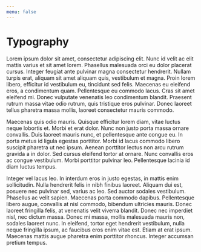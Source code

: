```yaml
---
menu: false
---
```


# Typography

Lorem ipsum dolor sit amet, consectetur adipiscing elit. Nunc id velit ac elit mattis varius et sit amet lorem. Phasellus malesuada orci eu dolor placerat cursus. Integer feugiat ante pulvinar magna consectetur hendrerit. Nullam turpis erat, aliquam sit amet aliquam quis, vestibulum et magna. Proin lorem libero, efficitur id vestibulum eu, tincidunt sed felis. Maecenas eu eleifend eros, a condimentum quam. Pellentesque eu commodo lacus. Cras sit amet eleifend mi. Donec vulputate venenatis leo condimentum blandit. Praesent rutrum massa vitae odio rutrum, quis tristique eros pulvinar. Donec laoreet tellus pharetra massa mollis, laoreet consectetur mauris commodo.

Maecenas quis odio mauris. Quisque efficitur lorem diam, vitae luctus neque lobortis et. Morbi et erat dolor. Nunc non justo porta massa ornare convallis. Duis laoreet mauris nunc, et pellentesque ante congue eu. In porta metus id ligula egestas porttitor. Morbi id lacus commodo libero suscipit pharetra ut nec ipsum. Aenean porttitor lectus non arcu rutrum gravida a in dolor. Sed cursus eleifend tortor at ornare. Nunc convallis eros ac congue vestibulum. Morbi porttitor pulvinar leo. Pellentesque lacinia id diam luctus tempus.

Integer vel lacus leo. In interdum eros in justo egestas, in mattis enim sollicitudin. Nulla hendrerit felis in nibh finibus laoreet. Aliquam dui est, posuere nec pulvinar sed, varius ac leo. Sed auctor sodales vestibulum. Phasellus ac velit sapien. Maecenas porta commodo dapibus. Pellentesque libero augue, convallis at nisl commodo, bibendum ultricies mauris. Donec laoreet fringilla felis, at venenatis velit viverra blandit. Donec nec imperdiet nisl, nec dictum massa. Donec mi massa, mollis malesuada mauris non, sodales laoreet nunc. In eleifend, tortor eget hendrerit vestibulum, nulla neque fringilla ipsum, ac faucibus eros enim vitae est. Etiam at erat ipsum. Maecenas mattis augue pharetra enim porttitor rhoncus. Integer accumsan pretium tempus.
